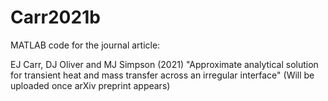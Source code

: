 # Carr2021b

MATLAB code for the journal article:

EJ Carr, DJ Oliver and MJ Simpson (2021) "Approximate analytical solution for transient heat and mass transfer across an irregular interface"
(Will be uploaded once arXiv preprint appears)
